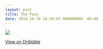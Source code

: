 ```yaml
---
layout: post
title: The Pass
date: 2014-10-18 16:39:07.000000000 -04:00
---
```

![](https://dl.dropboxusercontent.com/u/255297/portfolio/ghost/images/2014/Oct/thePass.png)

[View on Dribbble](https://dribbble.com/shots/1771081-The-Pass)
